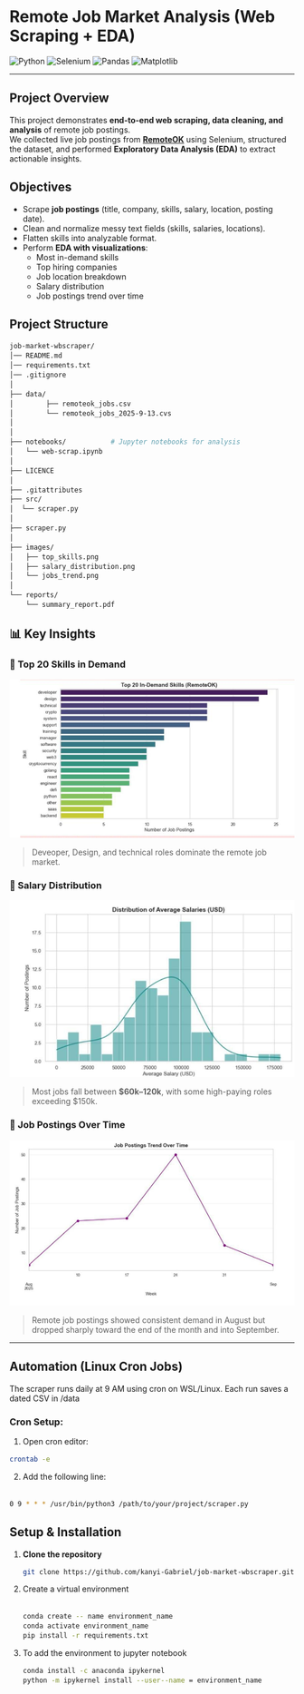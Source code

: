 # Remote Job Market Analysis (Web Scraping + EDA)

![Python](https://img.shields.io/badge/Python-3.10-blue?logo=python&logoColor=white)
![Selenium](https://img.shields.io/badge/Selenium-Automation-brightgreen?logo=selenium&logoColor=white)
![Pandas](https://img.shields.io/badge/Pandas-Data%20Analysis-purple?logo=pandas)
![Matplotlib](https://img.shields.io/badge/Matplotlib-Visualization-orange?logo=plotly&logoColor=white)

---

##  Project Overview
This project demonstrates **end-to-end web scraping, data cleaning, and analysis** of remote job postings.  
We collected live job postings from **[RemoteOK](https://remoteok.com/)** using Selenium, structured the dataset, and performed **Exploratory Data Analysis (EDA)** to extract actionable insights.


##  Objectives
- Scrape **job postings** (title, company, skills, salary, location, posting date).  
- Clean and normalize messy text fields (skills, salaries, locations).  
- Flatten skills into analyzable format.  
- Perform **EDA with visualizations**:
  - Most in-demand skills  
  - Top hiring companies  
  - Job location breakdown  
  - Salary distribution  
  - Job postings trend over time  


## Project Structure
```bash
job-market-wbscraper/
│── README.md
│── requirements.txt
│── .gitignore
│
├── data/
│        ├── remoteok_jobs.csv
│        └── remoteok_jobs_2025-9-13.cvs           
│   
│
├── notebooks/           # Jupyter notebooks for analysis
│   └── web-scrap.ipynb
│
├── LICENCE               
│
├── .gitattributes
├── src/                    
│  └── scraper.py              
│
├── scraper.py
│
├── images/              
│   ├── top_skills.png
│   ├── salary_distribution.png
│   └── jobs_trend.png
│
└── reports/             
    └── summary_report.pdf
```


## 📊 Key Insights
### 🔹 Top 20 Skills in Demand
![Top Skills](images/top_skills.jpg)

> Deveoper, Design, and technical roles dominate the remote job market.

### 🔹 Salary Distribution
![Salary Distribution](images/salary_distribution.jpg)

> Most jobs fall between **$60k–120k**, with some high-paying roles exceeding $150k.

### 🔹 Job Postings Over Time
![Jobs Trend](images/jobs_trend.jpg)

> Remote job postings showed consistent demand in August but dropped sharply toward the end of the month and into September.

---
## Automation (Linux Cron Jobs)

The scraper runs daily at 9 AM using cron on WSL/Linux. Each run saves a dated CSV in /data
### Cron Setup:

1. Open cron editor:
``` bash
crontab -e
```
2. Add the following line:
```bash

0 9 * * * /usr/bin/python3 /path/to/your/project/scraper.py
```


##  Setup & Installation

1. **Clone the repository**
   ```bash
   git clone https://github.com/kanyi-Gabriel/job-market-wbscraper.git
   
2. Create a virtual environment
    ```bash

   conda create -- name environment_name
   conda activate environment_name
   pip install -r requirements.txt
    
3. To add the environment to jupyter notebook
    ```bash
    conda install -c anaconda ipykernel
    python -m ipykernel install --user--name = environment_name

